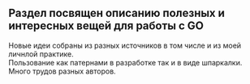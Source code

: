 ## Раздел посвящен описанию полезных и интересных вещей для работы с GO
Новые идеи собраны из разных источников в том числе и из моей личнлой практике.   
Пользование как патернами в разработке так и в виде шпаркалки.    
Много трудов разных авторов.   

